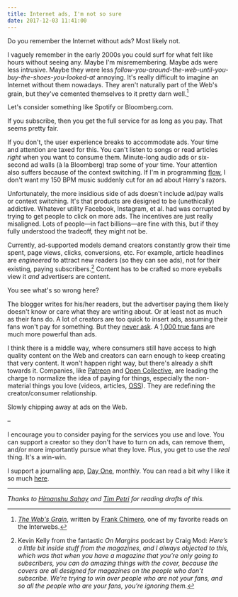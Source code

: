 ```yaml
---
title: Internet ads, I'm not so sure
date: 2017-12-03 11:41:00
---
```


Do you remember the Internet without ads? Most likely not.

I vaguely remember in the early 2000s you could surf for what felt like hours without seeing any. Maybe I'm misremembering. Maybe ads were less intrusive. Maybe they were less *follow-you-around-the-web-until-you-buy-the-shoes-you-looked-at* annoying. It's really difficult to imagine an Internet without them nowadays. They aren't naturally part of the Web's grain, but they've cemented themselves to it pretty darn well.[^1]

Let's consider something like Spotify or Bloomberg.com.

If you subscribe, then you get the full service for as long as you pay. That seems pretty fair.

If you don't, the user experience breaks to accommodate ads. Your time and attention are taxed for this. You can't listen to songs or read articles *right* when you want to consume them. Minute-long audio ads or six-second ad walls (à la Bloomberg) trap some of your time. Your attention also suffers because of the context switching. If I'm in programming [flow](https://en.wikipedia.org/wiki/Flow_(psychology)), I don't want my 150 BPM music suddenly cut for an ad about Harry's razors.

Unfortunately, the more insidious side of ads doesn't include ad/pay walls or context switching. It's that products are designed to be (unethically) addictive. Whatever utility Facebook, Instagram, et al. had was corrupted by trying to get people to click on more ads. The incentives are just really misaligned. Lots of people—in fact billions—are fine with this, but if they fully understood the tradeoff, they might not be.

Currently, ad-supported models demand creators constantly grow their time spent, page views, clicks, conversions, etc. For example, article headlines are *engineered* to attract new readers (so they can see ads), not for their existing, paying subscribers.[^2] Content has to be crafted so more eyeballs view it *and* advertisers are content.

You see what's so wrong here?

The blogger writes for his/her readers, but the advertiser paying them likely doesn't know or care what they are writing about. Or at least not as much as their fans do. A lot of creators are too quick to insert ads, assuming their fans won't pay for something. But they [never ask](http://www.niemanlab.org/2017/11/asking-members-to-support-its-journalism-no-prizes-no-swag-the-guardian-raises-more-reader-revenue-than-ad-dollars). A [1,000 true fans](http://kk.org/thetechnium/1000-true-fans/) are much more powerful than ads.

I think there is a middle way, where consumers still have access to high quality content on the Web and creators can earn enough to keep creating that very content. It won't happen right way, but there's already a shift towards it. Companies, like [Patreon](https://patreon.com) and [Open Collective](https://opencollective.com/), are leading the charge to normalize the idea of paying for things, especially the non-material things you love (videos, articles, [OSS](https://en.wikipedia.org/wiki/Open-source_software)). They are redefining the creator/consumer relationship.

Slowly chipping away at ads on the Web.

–

I encourage you to consider paying for the services you use and love. You can support a creator so they don't have to turn on ads, can remove them, and/or more importantly pursue what they love. Plus, you get to use the *real* thing. It's a win-win.

I support a journalling app, [Day One](http://help.dayoneapp.com/day-one-2-0/day-one-pricing), monthly. You can read a bit why I like it so much [here](/blog/2017/10/22/day-one/).

***

*Thanks to [Himanshu Sahay](https://www.linkedin.com/in/himanshusahay/) and [Tim Petri](https://www.linkedin.com/in/timpetri/) for reading drafts of this.*

[^1]: [*The Web's Grain*](https://www.frankchimero.com/writing/the-webs-grain/), written by [Frank Chimero](https://www.frankchimero.com), one of my favorite reads on the Interwebs.

[^2]: Kevin Kelly from the fantastic *On Margins* podcast by Craig Mod: *Here’s a little bit inside stuff from the magazines, and I always objected to this, which was that when you have a magazine that you’re only going to subscribers, you can do amazing things with the cover, because the covers are all designed for magazines on the people who don’t subscribe. We’re trying to win over people who are not your fans, and so all the people who are your fans, you’re ignoring them.*
